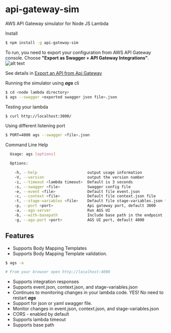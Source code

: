# api-gateway-sim
AWS API Gateway simulator for Node JS Lambda

Install
```bash
$ npm install -g api-gateway-sim
```

To run, you need to export your configuration from AWS API Gateway console.
Choose **"Export as Swagger + API Gateway Integrations"**.
![alt text](http://docs.aws.amazon.com/apigateway/latest/developerguide/images/export-console.png)

See details in [Export an API from Api Gateway](http://docs.aws.amazon.com/apigateway/latest/developerguide/api-gateway-export-api.html)

Running the simulator using **_ags_** cli
```bash
$ cd <node lambda directory>
$ ags --swagger <exported swagger json file>.json

```

Testing your lambda
```bash
$ curl http://localhost:3000/
```

Using different listening port
```bash
$ PORT=4000 ags --swagger <file>.json
```

Command Line Help
```bash
  Usage: ags [options]

  Options:

    -h, --help                      output usage information
    -V, --version                   output the version number
    -i, --timeout <lambda timeout>  Default is 3 seconds
    -s, --swagger <file>            Swagger config file
    -e, --event <file>              Default file event.json
    -c, --context <file>            Default file context.json file
    -t, --stage-variables <file>    Default file stage-variables.json file
    -p, --port <port>               Api gateway port, default 3000
    -a, --ags-server                Run AGS UI
    -b, --with-basepath             Include base path in the endpoint
    -g, --ags-port <port>           AGS UI port, default 4000
```

Features
---------

* Supports Body Mapping Templates
* Supports Body Mapping Template validation.
```bash
$ ags -a

# From your browser open http://localhost:4000
```
* Supports integration responses
* Supports event.json, context.json, and stage-variables.json
* Continues to monitoring changes in your lambda code.  YES! No need to restart **_ags_**
* Support for json or yaml swagger file.
* Monitor changes in event.json, context.json, and stage-variables.json
* CORS - enabled by default
* Supports lambda timeout
* Supports base path

